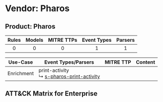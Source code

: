 Vendor: Pharos
==============
Product: Pharos
---------------
| Rules | Models | MITRE TTPs | Event Types | Parsers |
|:-----:|:------:|:----------:|:-----------:|:-------:|
|   0   |   0    |     0      |      1      |    1    |

|  Use-Case  | Event Types/Parsers                                                                                   | MITRE TTP | Content                                          |
|:----------:| ----------------------------------------------------------------------------------------------------- | --------- | ------------------------------------------------ |
| Enrichment |  print-activity<br> ↳ [s-pharos-print-activity](Parsers/parserContent_s-pharos-print-activity.md)<br> |           | [](Rules_Models/r_m_pharos_pharos_Enrichment.md) |

ATT&CK Matrix for Enterprise
----------------------------
